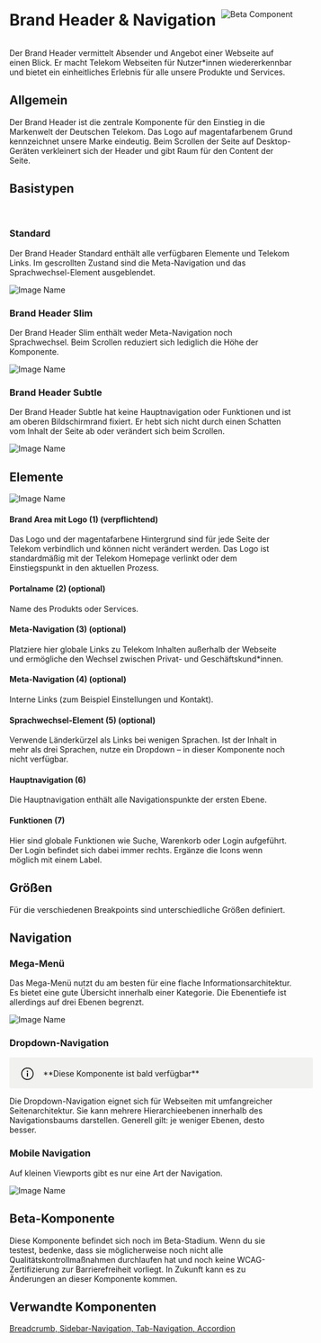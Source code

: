 <div style="display: inline-flex; align-items: center; justify-content: space-between; width: 100%;">
    <h1>Brand Header & Navigation</h1>
     <img src="assets/beta.png" alt="Beta Component" />
</div>

Der Brand Header vermittelt Absender und Angebot einer Webseite auf einen Blick. Er macht Telekom Webseiten für Nutzer\*innen wiedererkennbar und bietet ein einheitliches Erlebnis für alle unsere Produkte und Services.

## Allgemein

Der Brand Header ist die zentrale Komponente für den Einstieg in die Markenwelt der Deutschen Telekom. Das Logo auf magentafarbenem Grund kennzeichnet unsere Marke eindeutig. Beim Scrollen der Seite auf Desktop-Geräten verkleinert sich der Header und gibt Raum für den Content der Seite.

## Basistypen

<br/>

### Standard

Der Brand Header Standard enthält alle verfügbaren Elemente und Telekom Links.
Im gescrollten Zustand sind die Meta-Navigation und das Sprachwechsel-Element ausgeblendet.

![Image Name](assets/3_components/beta-brand-header/1_DE_brandheader_brandbar_standard.png)

### Brand Header Slim

Der Brand Header Slim enthält weder Meta-Navigation noch Sprachwechsel. Beim Scrollen reduziert sich lediglich die Höhe der Komponente.

![Image Name](assets/3_components/beta-brand-header/2_DE_brandheader_brandbar_slim.png)

### Brand Header Subtle

Der Brand Header Subtle hat keine Hauptnavigation oder Funktionen und ist am oberen Bildschirmrand fixiert. Er hebt sich nicht durch einen Schatten vom Inhalt der Seite ab oder verändert sich beim Scrollen.

![Image Name](assets/3_components/beta-brand-header/3_brandheader_brandbar_subtle.png)

## Elemente

![Image Name](assets/3_components/beta-brand-header/4_brandheader_brandbar_elements.png)

#### Brand Area mit Logo (1) (verpflichtend)

Das Logo und der magentafarbene Hintergrund sind für jede Seite der Telekom verbindlich und können nicht verändert werden. Das Logo ist standardmäßig mit der Telekom Homepage verlinkt oder dem Einstiegspunkt in den aktuellen Prozess.

#### Portalname (2) (optional)

Name des Produkts oder Services.

#### Meta-Navigation (3) (optional)

Platziere hier globale Links zu Telekom Inhalten außerhalb der Webseite und ermögliche den Wechsel zwischen Privat- und Geschäftskund\*innen.

#### Meta-Navigation (4) (optional)

Interne Links (zum Beispiel Einstellungen und Kontakt).

#### Sprachwechsel-Element (5) (optional)

Verwende Länderkürzel als Links bei wenigen Sprachen. Ist der Inhalt in mehr als drei Sprachen, nutze ein Dropdown – in dieser Komponente noch nicht verfügbar.

#### Hauptnavigation (6)

Die Hauptnavigation enthält alle Navigationspunkte der ersten Ebene.

#### Funktionen (7)

Hier sind globale Funktionen wie Suche, Warenkorb oder Login aufgeführt. Der Login befindet sich dabei immer rechts. Ergänze die Icons wenn möglich mit einem Label.

## Größen

Für die verschiedenen Breakpoints sind unterschiedliche Größen definiert.

## Navigation

### Mega-Menü

Das Mega-Menü nutzt du am besten für eine flache Informationsarchitektur. Es bietet eine gute Übersicht innerhalb einer Kategorie. Die Ebenentiefe ist allerdings auf drei Ebenen begrenzt.

![Image Name](assets/3_components/beta-brand-header/5_brandheader_nav4_megamenu.png)

### Dropdown-Navigation

<div style="display: flex; width: 100%; border-radius: 3px; background-color: rgb(241, 241, 239); padding: 16px 16px 14px 20px;">
    <div style="padding-top:1px">
        <svg xmlns="http://www.w3.org/2000/svg" width="40px" height="24px"><path fill-rule="evenodd" d="M12 1c6.1 0 11 4.9 11 11s-4.9 11-11 11S1 18.1 1 12 5.9 1 12 1zm0 1.5c-5.25 0-9.5 4.25-9.5 9.5s4.25 9.5 9.5 9.5 9.5-4.25 9.5-9.5-4.25-9.5-9.5-9.5zm1 8V17h-2v-6.5h2zm-1-4A1.25 1.25 0 1112 9a1.25 1.25 0 010-2.5z"></path></svg>
    </div>
    <div style="margin-top: 4px;">
        **Diese Komponente ist bald verfügbar**
    </div>
</div>

Die Dropdown-Navigation eignet sich für Webseiten mit umfangreicher Seitenarchitektur. Sie kann mehrere Hierarchieebenen innerhalb des Navigationsbaums darstellen. Generell gilt: je weniger Ebenen, desto besser.

### Mobile Navigation

Auf kleinen Viewports gibt es nur eine Art der Navigation.

![Image Name](assets/3_components/beta-brand-header/6_brandheader_nav_mobile.png)

## Beta-Komponente

Diese Komponente befindet sich noch im Beta-Stadium. Wenn du sie testest, bedenke, dass sie möglicherweise noch nicht alle Qualitätskontrollmaßnahmen durchlaufen hat und noch keine WCAG-Zertifizierung zur Barrierefreiheit vorliegt. In Zukunft kann es zu Änderungen an dieser Komponente kommen.

## Verwandte Komponenten

[Breadcrumb, ](?path=/usage/components-breadcrumb--standard)
[Sidebar-Navigation, ](?path=/usage/components-sidebar-navigation--standard)
[Tab-Navigation, ](?path=/usage/components-tab-navigation--text-icon)
[Accordion](?path=/usage/components-accordion--standard)
